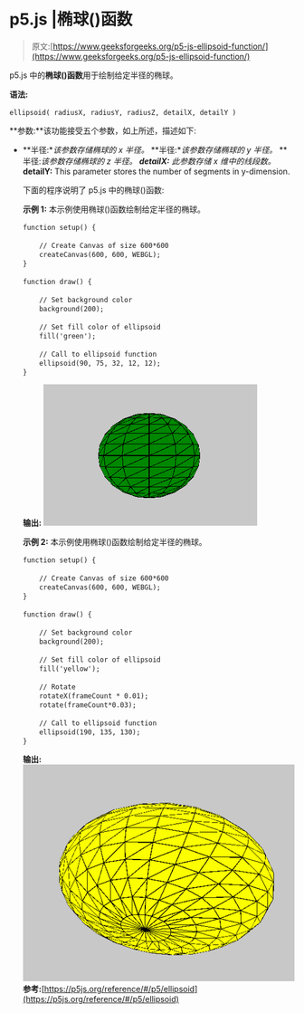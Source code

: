 # p5.js |椭球()函数

> 原文:[https://www.geeksforgeeks.org/p5-js-ellipsoid-function/](https://www.geeksforgeeks.org/p5-js-ellipsoid-function/)

p5.js 中的**椭球()函数**用于绘制给定半径的椭球。

**语法:**

```
ellipsoid( radiusX, radiusY, radiusZ, detailX, detailY )
```

**参数:**该功能接受五个参数，如上所述，描述如下:

*   **半径:**该参数存储椭球的 x 半径。*   **半径:**该参数存储椭球的 y 半径。*   **半径:**该参数存储椭球的 z 半径。*   **detailX:** 此参数存储 x 维中的线段数。*   **detailY:** This parameter stores the number of segments in y-dimension.

    下面的程序说明了 p5.js 中的椭球()函数:

    **示例 1:** 本示例使用椭球()函数绘制给定半径的椭球。

    ```
    function setup() {

        // Create Canvas of size 600*600
        createCanvas(600, 600, WEBGL);
    }

    function draw() {

        // Set background color
        background(200);

        // Set fill color of ellipsoid
        fill('green');

        // Call to ellipsoid function
        ellipsoid(90, 75, 32, 12, 12);
    }
    ```

    **输出:**
    ![](img/67a36357d7df51d345474fd84f7ad446.png)

    **示例 2:** 本示例使用椭球()函数绘制给定半径的椭球。

    ```
    function setup() {

        // Create Canvas of size 600*600
        createCanvas(600, 600, WEBGL);
    }

    function draw() {

        // Set background color
        background(200);

        // Set fill color of ellipsoid
        fill('yellow');

        // Rotate 
        rotateX(frameCount * 0.01);
        rotate(frameCount*0.03);

        // Call to ellipsoid function
        ellipsoid(190, 135, 130);
    }
    ```

    **输出:**
    ![](img/d4f54dcb730048d63995699cae2e11e6.png)
    **参考:**[https://p5js.org/reference/#/p5/ellipsoid](https://p5js.org/reference/#/p5/ellipsoid)